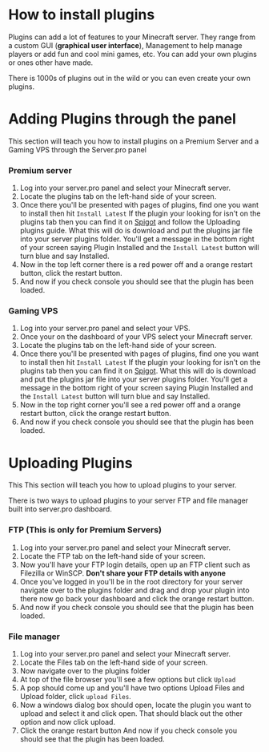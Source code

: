 ﻿# How to install plugins

Plugins can add a lot of features to your Minecraft server. They range from a custom GUI (**graphical user interface**), Management to help manage players or add fun and cool mini games, etc. You can add your own plugins or ones other have made.

There is 1000s of plugins out in the wild or you can even create your own plugins.

# Adding Plugins through the panel
This section will teach you how to install plugins on a Premium Server and a Gaming VPS through the Server.pro panel

### Premium server

1. Log into your server.pro panel and select your Minecraft server.
2. Locate the plugins tab on the left-hand side of your screen.
3. Once there you'll be presented with pages of plugins, find one you want to install then hit `Install Latest` If the plugin your looking for isn't on the plugins tab then you can find it on [Spigot](https://www.spigotmc.org/resources/categories/spigot.4/) and follow the Uploading plugins guide. What this will do is download and put the plugins jar file into your server plugins folder. You'll get a message in the bottom right of your screen saying  Plugin Installed and the `Install Latest` button will turn blue and say Installed.
4. Now in the top left corner there is a red power off and a orange restart button, click the restart button.
5. And now if you check console you should see that the plugin has been loaded.


### Gaming VPS

1. Log into your server.pro panel and select your VPS.
2. Once your on the dashboard of your VPS select your Minecraft server.
3. Locate the plugins tab on the left-hand side of your screen.
4. Once there you'll be presented with pages of plugins, find one you want to install then hit `Install Latest` If the plugin your looking for isn't on the plugins tab then you can find it on [Spigot](https://www.spigotmc.org/resources/categories/spigot.4/). What this will do is download and put the plugins jar file into your server plugins folder. You'll get a message in the bottom right of your screen saying  Plugin Installed and the `Install Latest` button will turn blue and say Installed.
5. Now in the top right corner you'll see a red power off and a orange restart button, click the orange restart button.
6. And now if you check console you should see that the plugin has been loaded.

# Uploading Plugins
This This section will teach you how to upload plugins to your server.

There is two ways to upload plugins to your server FTP and file manager built into server.pro dashboard.

### FTP (This is only for Premium Servers)

1. Log into your server.pro panel and select your Minecraft server.
2. Locate the FTP tab on the left-hand side of your screen.
3. Now you'll have your FTP login details, open up an FTP client such as Filezilla or WinSCP. **Don't share your FTP details with anyone** 
4. Once you've logged in you'll be in the root directory for your server navigate over to the plugins folder and drag and drop your plugin into there now go back your dashboard and click the orange restart button.
5. And now if you check console you should see that the plugin has been loaded.


### File manager

1. Log into your server.pro panel and select your Minecraft server.
2. Locate the Files tab on the left-hand side of your screen.
3. Now navigate over to the plugins folder 
4. At top of the file browser you'll see a few options but click `Upload`
5. A pop should come up and you'll have two options Upload Files and Upload folder, click `upload Files`.
6. Now a windows dialog box should open, locate the plugin you want to upload and select it and click open. That should black out the other option and now click upload.
7. Click the orange restart button And now if you check console you should see that the plugin has been loaded.
